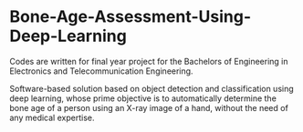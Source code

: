 # Bone-Age-Assessment-Using-Deep-Learning

Codes are written for final year project for the Bachelors of Engineering in Electronics and Telecommunication Engineering. 

Software-based solution based on object detection and classification using deep learning, whose prime objective is to automatically determine the bone age of a person using an X-ray image of a hand, without the need of any medical expertise.
